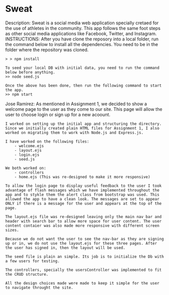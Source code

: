 # Sweat

Description:
Sweat is a social media web application specially cretaed for the use of athletes in the community. This app follows the same foot steps as other social media applications like Facebook, Twitter, and Instagram.
INSTRUCTIONS:
After you have clone the reposory into a local folder, run the command below to install all the dependencies. You need to be in the folder where the repository was cloned.

    > > npm install

    To seed your local DB with initial data, you need to run the command below before anything.
    >> node seed.js

    Once the above has been done, then run the following command to start the app.
    >> npm start

Jose Ramirez:
As mentioned in Assignment 1, we decided to show a welcome page to the user as they come to our site. This page will allow the user to choose login or sign up for a new acoount.

    I worked on setting up the initial app and structuring the directory. Since we initially created plain HTML files for Assignment 1, I also worked on migrating them to work with Node.js and Express.js.

    I have worked on the following files:
        - welcome.ejs
        - layout.ejs
        - login.ejs
        - seed.js

    We both worked on:
        - controllers
        - home.ejs (This was re-designed to make it more responsive)

    To allow the login page to display useful feedback to the user I took advantage of flash messages which we have implemented throughout the app and to stykle them the alert class from bootstrap was used. This allowed the app to have a clean look. The messages are set to appear ONLY if there is a message for the user and appears at the top of the page.

    The layout.ejs file was re-designed leaving only the main nav bar and header with search bar to allow more space for user content. The user content contaier was also made more responsive with different screen sizes.

    Because we do not want the user to see the nav-bar as they are signing up or in, we do not use the layout.ejs for these three pages. After the user has signed in, then the layout will be used.

    The seed file is plain an simple. Its job is to initialize the Db with a few users for testing.

    The controllers, specially the usersController was implemented to fit the CRUD structure.

    All the design choices made were made to keep it simple for the user to navigate throught the site.

